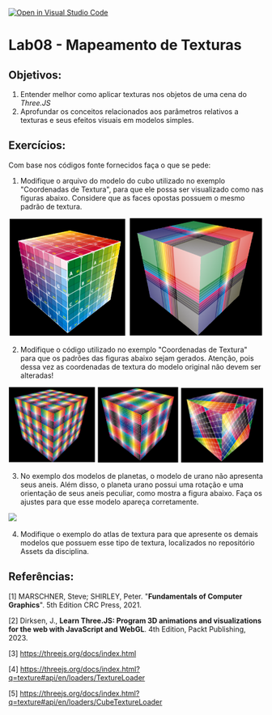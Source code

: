 [![Open in Visual Studio Code](https://classroom.github.com/assets/open-in-vscode-718a45dd9cf7e7f842a935f5ebbe5719a5e09af4491e668f4dbf3b35d5cca122.svg)](https://classroom.github.com/online_ide?assignment_repo_id=11335471&assignment_repo_type=AssignmentRepo)
# Lab08 - Mapeamento de Texturas

## Objetivos:

1. Entender melhor como aplicar texturas nos objetos de uma cena do *Three.JS*
2. Aprofundar os conceitos relacionados aos parâmetros relativos a texturas e seus efeitos visuais em modelos simples. 

## Exercícios:

Com base nos códigos fonte fornecidos faça o que se pede:

1. Modifique o arquivo do modelo do cubo utilizado no exemplo "Coordenadas de Textura", para que ele possa ser visualizado como nas figuras abaixo. Considere que as faces opostas possuem o mesmo padrão de textura.

![](images/exercicio1.png) 

2. Modifique o código utilizado no exemplo "Coordenadas de Textura" para que os padrões das figuras abaixo sejam gerados. Atenção, pois dessa vez as coordenadas de textura do modelo original não devem ser alteradas!

![](images/exercicio2.png) 

3. No exemplo dos modelos de planetas, o modelo de urano não apresenta seus aneis. Além disso, o planeta urano possui uma rotação e uma orientação de seus aneis peculiar, como mostra a figura abaixo. Faça os ajustes para que esse modelo apareça corretamente. 

![](https://c.tenor.com/auvG_nQ5fuAAAAAC/equator-uranus101.gif) 

4. Modifique o exemplo do atlas de textura para que apresente os demais modelos que possuem esse tipo de textura, localizados no repositório Assets da disciplina. 

## Referências:

[1] MARSCHNER, Steve; SHIRLEY, Peter. "**Fundamentals of Computer Graphics**". 5th Edition CRC Press, 2021.

[2] Dirksen, J., **Learn Three.JS: Program 3D animations and visualizations for the web with JavaScript and WebGL**. 4th Edition, Packt Publishing, 2023.

[3] https://threejs.org/docs/index.html

[4] https://threejs.org/docs/index.html?q=texture#api/en/loaders/TextureLoader

[5] https://threejs.org/docs/index.html?q=texture#api/en/loaders/CubeTextureLoader